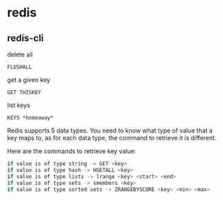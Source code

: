 # redis

## redis-cli

delete all

``FLUSHALL``

get a given key

``GET THISKEY``

list keys

``KEYS *homeaway*``

Redis supports 5 data types. You need to know what type of value that a key maps to, as for each data type, the command to retrieve it is different.

Here are the commands to retrieve key value:

```bash
if value is of type string -> GET <key>
if value is of type hash -> HGETALL <key>
if value is of type lists -> lrange <key> <start> <end>
if value is of type sets -> smembers <key>
if value is of type sorted sets -> ZRANGEBYSCORE <key> <min> <max>
```
